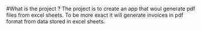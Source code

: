 #What is the project ?
The project is to create an app that woul generate pdf files from excel sheets. To be more exact it will generate invoices in pdf format from data stored in excel sheets.